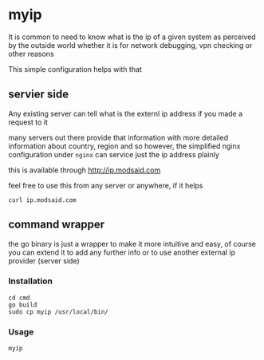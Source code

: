 # myip

It is common to need to know what is the ip of a given system as perceived by the outside world
whether it is for network debugging, vpn checking or other reasons

This simple configuration helps with that

## servier side

Any existing server can tell what is the externl ip address if you made a request to it

many servers out there provide that information with more detailed information about country, region and so
however, the simplified nginx configuration under `nginx` can service just the ip address plainly

this is available through http://ip.modsaid.com

feel free to use this from any server or anywhere, if it helps

```shell
curl ip.modsaid.com
```

## command wrapper

the go binary is just a wrapper to make it more intuitive and easy, of course you can extend it
to add any further info or to use another external ip provider (server side)

### Installation

```shell
cd cmd 
go build
sudo cp myip /usr/local/bin/
```


### Usage

```shell
myip
```

